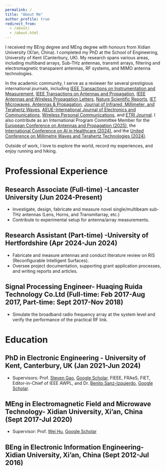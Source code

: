 ```yaml
---
permalink: /
title: "About Me"
author_profile: true
redirect_from: 
  - /about/
  - /about.html
---
```


I received my BEng degree and MEng degree with honours from Xidian University (Xi’an, China). I completed my PhD at the School of Engineering, University of Kent (Canterbury, UK). My research spans various areas, including multiband arrays, Sub-THz antennas, transmit arrays, filtering and electromagnetic transparent antennas, RF systems, and MIMO antenna technologies.

In the academic community, I serve as a reviewer for several prestigious international journals, including [IEEE Transactions on Instrumentation and Measurement](https://ieeexplore.ieee.org/xpl/RecentIssue.jsp?punumber=19), [IEEE Transactions on Antennas and Propagation](https://ieeexplore.ieee.org/xpl/RecentIssue.jsp?punumber=8), [IEEE Antennas and Wireless Propagation Letters](https://ieeexplore.ieee.org/xpl/RecentIssue.jsp?punumber=7727), [Nature Scientific Reports](https://www.nature.com/srep/), [IET Microwaves, Antennas & Propagation](https://digital-library.theiet.org/content/journals/iet-map), [Journal of Infrared, Millimeter, and Terahertz Waves](https://link.springer.com/journal/10762), [AEUE-International Journal of Electronics and Communications](https://www.sciencedirect.com/journal/aeu-international-journal-of-electronics-and-communications), [Wireless Personal Communications](https://link.springer.com/journal/11277), and [ETRI Journal](https://onlinelibrary.wiley.com/journal/22337326). I also contribute as an International Program Committee Member for the [European Conference on Antennas and Propagation (2025)](https://www.eucap2025.org/), the [International Conference on AI in Healthcare (2024)](https://aiih.cc/), and the [United Conference on Millimetre Waves and Terahertz Technologies (2024)](https://www.ucmmt2024.org/).

Outside of work, I love to explore the world, record my experiences, and enjoy running and hiking.




Professional Experience
======

Research Associate (Full-time) -Lancaster University (Jun 2024-Present) 
------

- Investigate, design, fabricate and measure novel single/multibeam sub-THz antennas (Lens, Horns, and Transmitarray, etc.) 
- Contribute to experimental setup for antenna/array measurements.

Research Assistant (Part-time) -University of Hertfordshire (Apr 2024-Jun 2024)
------

- Fabricate and measure antennas and conduct literature review on RIS (Reconfigurable Intelligent Surfaces).
- Oversee project documentation, supporting grant application processes, and writing reports and articles. 

Signal Processing Engineer- Huaqing Ruida Technology Co.Ltd (Full-time: Feb 2017-Aug 2017, Part-time: Sept 2017-Nov 2018)
------

- Simulate the broadband radio frequency array at the system level and verify the performance of the practical RF link. 




Education
======

PhD in Electronic Engineering - University of Kent, Canterbury, UK (Jan 2021-Jun 2024) 
------

- Supervisors: Prof. [Steven Gao](https://www.ee.cuhk.edu.hk/en-gb/people/academic-staff/professors/prof-gao-shichang), [Google Scholar](https://scholar.google.co.uk/citations?user=R8mVLdoAAAAJ&hl=en), FIEEE, FRAeS, FIET, Editor-in-Chief of IEEE AWPL, and Dr. [Benito Sanz-Izquierdo](https://www.kent.ac.uk/engineering/people/730/sanz-izquierdo-benito), [Google Scholar](https://scholar.google.co.uk/citations?user=YRlPbC0AAAAJ&hl=en).


MEng in Electromagnetic Field and Microwave Technology- Xidian University, Xi’an, China (Sept 2017-Jul 2020)
------

- Supervisor: Prof. [Wei Hu](https://faculty.xidian.edu.cn/HW4/zh_CN/index/374539/list/index.htm), [Google Scholar](https://scholar.google.com/citations?user=fZO24w0AAAAJ&hl=en)
 

BEng in Electronic Information Engineering- Xidian University, Xi’an, China (Sept 2012-Jul 2016) 
------


